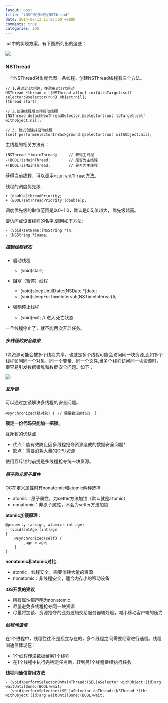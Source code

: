 ```yaml
---
layout: post
title: "iOS中的多线程NSThread"
date: 2014-08-13 11:07:00 +0800
comments: true
categories: iOS
---
```

ios中的实现方案，有下图所列出的这些：

![](../../../../../pictures/thread.png)

<!--more-->

### NSThread

一个NSThread对象就代表一条线程。创建NSThread线程有三个方法。
	
	// 1.通过init创建，在调用start启动
	NSThread *thread = [[NSThread alloc] initWithTarget:self selector:@selector(run) object:nil];
	[thread start];
	
	// 2.创建线程后自动启动线程
	[NSThread detachNewThreadSelector:@selector(run) toTarget:self withObject:nil];

	// 3. 隐式创建并启动线程
	[self performSelectorInBackground:@selector(run) withObject:nil];

主线程的相关方法有：

	(NSThread *)mainThread;		// 获得主线程
	-(BOOL)isMainThread;		// 是否为主线程
	+(BOOL)isMainThread;		// 是否为主线程
	
获得当前线程，可以调用`+currentThread`方法。

线程的调度优先级:

	+ (double)threadPriority;
	+ (BOOL)setThreadPriority:(double)p;

调度优先级的取值范围是0.0~1.0，默认是0.5,值越大，优先级越高。

要访问或设置线程的名字,调用如下方法:

	- (void)setName:(NSString *)n;
	- (NSString *)name;

##### 控制线程状态

* 启动线程

	- (void)start; 

* 阻塞（暂停）线程
	
	+ (void)sleepUntilDate:(NSDate *)date;
	+ (void)sleepForTimeInterval:(NSTimeInterval)ti;

* 强制停止线程

	+ (void)exit;	// 进入死亡状态
	
一旦线程停止了，就不能再次开启任务。

##### 多线程的安全隐患

1块资源可能会被多个线程共享，也就是多个线程可能会访问同一块资源,比如多个线程访问同一个对象、同一个变量、同一个文件,当多个线程访问同一块资源时，很容易引发数据错乱和数据安全问题。如下：

![](../../../../../pictures/thread_safe.png)

##### 互斥锁

可以通过加锁解决多线程的安全问题。

	@synchronized(锁对象) { // 需要锁定的代码  }

**锁定一份代码只能加一把锁。**

互斥锁的优缺点

* 优点：能有效防止因多线程抢夺资源造成的数据安全问题* 
* 缺点：需要消耗大量的CPU资源

使用互斥锁的前提是多线程抢夺统一块资源。

##### 原子和非原子属性

OC在定义属性时有nonatomic和atomic两种选择

* atomic：原子属性，为setter方法加锁（默认就是atomic）
* nonatomic：非原子属性，不会为setter方法加锁

**atomic加锁原理：**

	@property (assign, atomic) int age;
	- (void)setAge:(int)age
	{
	    @synchronized(self) {
	        _age = age;
	    }
	}

**nonatomic和atomic对比**

* atomic：线程安全，需要消耗大量的资源
* nonatomic：非线程安全，适合内存小的移动设备

**iOS开发的建议**

* 所有属性都声明为nonatomic
* 尽量避免多线程抢夺同一块资源
* 尽量将加锁、资源抢夺的业务逻辑交给服务器端处理，减小移动客户端的压力

##### 线程间通信

在1个进程中，线程往往不是孤立存在的，多个线程之间需要经常进行通信。线程间通信体现在：

* 1个线程传递数据给另1个线程
* 在1个线程中执行完特定任务后，转到另1个线程继续执行任务

**线程间通信常用方法**

	- (void)performSelectorOnMainThread:(SEL)aSelector withObject:(id)arg waitUntilDone:(BOOL)wait;
	- (void)performSelector:(SEL)aSelector onThread:(NSThread *)thr withObject:(id)arg waitUntilDone:(BOOL)wait;
